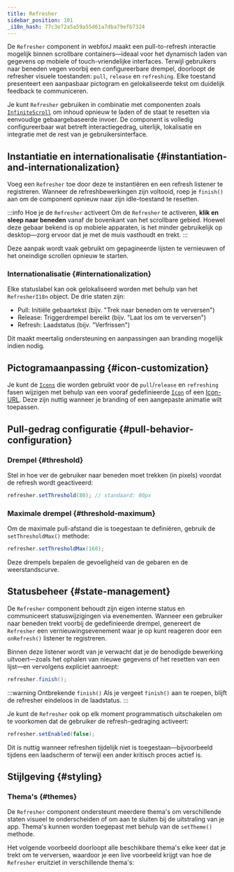 ```yaml
---
title: Refresher
sidebar_position: 101
_i18n_hash: 77c3e72a5a59a55d61a7dba79efb7324
---
```

<DocChip chip="shadow" />
<DocChip chip="name" label="dwc-refresher" />
<DocChip chip='since' label='25.00' />
<JavadocLink type="refresher" location="com/webforj/component/refresher/Refresher" top='true'/>

De `Refresher` component in webforJ maakt een pull-to-refresh interactie mogelijk binnen scrollbare containers—ideaal voor het dynamisch laden van gegevens op mobiele of touch-vriendelijke interfaces. Terwijl gebruikers naar beneden vegen voorbij een configureerbare drempel, doorloopt de refresher visuele toestanden: `pull`, `release` en `refreshing`. Elke toestand presenteert een aanpasbaar pictogram en gelokaliseerde tekst om duidelijk feedback te communiceren.

Je kunt `Refresher` gebruiken in combinatie met componenten zoals [`InfiniteScroll`](../components/infinitescroll) om inhoud opnieuw te laden of de staat te resetten via eenvoudige gebaargebaseerde invoer. De component is volledig configureerbaar wat betreft interactiegedrag, uiterlijk, lokalisatie en integratie met de rest van je gebruikersinterface.

## Instantiatie en internationalisatie {#instantiation-and-internationalization}

Voeg een `Refresher` toe door deze te instantiëren en een refresh listener te registreren. Wanneer de refreshbewerkingen zijn voltooid, roep je `finish()` aan om de component opnieuw naar zijn idle-toestand te resetten.

:::info Hoe je de `Refresher` activeert
Om de `Refresher` te activeren, **klik en sleep naar beneden** vanaf de bovenkant van het scrollbare gebied. Hoewel deze gebaar bekend is op mobiele apparaten, is het minder gebruikelijk op desktop—zorg ervoor dat je met de muis vasthoudt en trekt.
:::

<AppLayoutViewer
path='/webforj/refresher?' 
javaE='https://raw.githubusercontent.com/webforj/webforj-documentation/refs/heads/main/src/main/java/com/webforj/samples/views/refresher/RefresherView.java'
cssURL='/css/refresher/refresher.css'
height = '400px'
mobile='true'
/>

Deze aanpak wordt vaak gebruikt om gepagineerde lijsten te vernieuwen of het oneindige scrollen opnieuw te starten.

### Internationalisatie {#internationalization}

Elke statuslabel kan ook gelokaliseerd worden met behulp van het `RefresherI18n` object. De drie staten zijn:

- Pull: Initiële gebaartekst (bijv. "Trek naar beneden om te verversen")
- Release: Triggerdrempel bereikt (bijv. "Laat los om te verversen")
- Refresh: Laadstatus (bijv. "Verfrissen")

Dit maakt meertalig ondersteuning en aanpassingen aan branding mogelijk indien nodig.

<AppLayoutViewer 
path='/webforj/refresheri18n?' 
javaE='https://raw.githubusercontent.com/webforj/webforj-documentation/refs/heads/main/src/main/java/com/webforj/samples/views/refresher/RefresherI18nView.java'
cssURL='/css/refresher/refresher.css'
height = '400px'
mobile='true'
/>

## Pictogramaanpassing {#icon-customization}

Je kunt de [`Icons`](../components/icon) die worden gebruikt voor de `pull`/`release` en `refreshing` fasen wijzigen met behulp van een vooraf gedefinieerde [`Icon`](../components/icon) of een [Icon-URL](../managing-resources/assets-protocols). Deze zijn nuttig wanneer je branding of een aangepaste animatie wilt toepassen.

<AppLayoutViewer 
path='/webforj/refreshericon?' 
javaE='https://raw.githubusercontent.com/webforj/webforj-documentation/refs/heads/main/src/main/java/com/webforj/samples/views/refresher/RefresherIconView.java'
cssURL='/css/refresher/refresher.css'
height = '400px'
mobile='true'
/>

## Pull-gedrag configuratie {#pull-behavior-configuration}

### Drempel {#threshold}

Stel in hoe ver de gebruiker naar beneden moet trekken (in pixels) voordat de refresh wordt geactiveerd:

```java
refresher.setThreshold(80); // standaard: 80px
```

### Maximale drempel {#threshold-maximum}

Om de maximale pull-afstand die is toegestaan te definiëren, gebruik de `setThresholdMax()` methode:

```java
refresher.setThresholdMax(160);
```

Deze drempels bepalen de gevoeligheid van de gebaren en de weerstandscurve.

## Statusbeheer {#state-management}

De `Refresher` component behoudt zijn eigen interne status en communiceert statuswijzigingen via evenementen. Wanneer een gebruiker naar beneden trekt voorbij de gedefinieerde drempel, genereert de `Refresher` een vernieuwingsevenement waar je op kunt reageren door een `onRefresh()` listener te registreren.

Binnen deze listener wordt van je verwacht dat je de benodigde bewerking uitvoert—zoals het ophalen van nieuwe gegevens of het resetten van een lijst—en vervolgens expliciet aanroept:

```java
refresher.finish();
```
:::warning Ontbrekende `finish()`
Als je vergeet `finish()` aan te roepen, blijft de refresher eindeloos in de laadstatus.
:::

Je kunt de `Refresher` ook op elk moment programmatisch uitschakelen om te voorkomen dat de gebruiker de refresh-gedraging activeert:

```java
refresher.setEnabled(false);
```

Dit is nuttig wanneer refreshen tijdelijk niet is toegestaan—bijvoorbeeld tijdens een laadscherm of terwijl een ander kritisch proces actief is.

## Stijlgeving {#styling}

### Thema's {#themes}

De `Refresher` component ondersteunt meerdere thema's om verschillende staten visueel te onderscheiden of om aan te sluiten bij de uitstraling van je app. Thema's kunnen worden toegepast met behulp van de `setTheme()` methode.

Het volgende voorbeeld doorloopt alle beschikbare thema's elke keer dat je trekt om te verversen, waardoor je een live voorbeeld krijgt van hoe de `Refresher` eruitziet in verschillende thema's:

<AppLayoutViewer 
path='/webforj/refresherthemes?' 
javaE='https://raw.githubusercontent.com/webforj/webforj-documentation/refs/heads/main/src/main/java/com/webforj/samples/views/refresher/RefresherThemesView.java'
cssURL='/css/refresher/refresher.css'
height = '400px'
mobile='true'
/>

<TableBuilder name="Refresher" />
